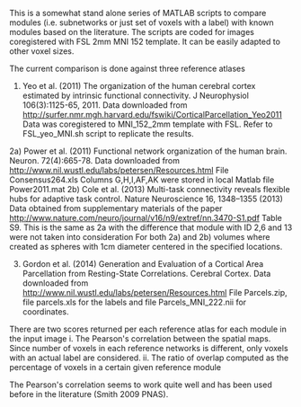 This is a somewhat stand alone series of MATLAB scripts to compare modules (i.e. subnetworks or just set of voxels with a label) with known modules based on the literature.
The scripts are coded for images coregistered with FSL 2mm MNI 152 template. It can be easily adapted to other voxel sizes.

The current comparison is done against three reference atlases
1) Yeo et al. (2011) The organization of the human cerebral cortex estimated by intrinsic functional connectivity. J Neurophysiol 106(3):1125-65, 2011.
Data downloaded from http://surfer.nmr.mgh.harvard.edu/fswiki/CorticalParcellation_Yeo2011
Data was coregistered to MNI_152_2mm template with FSL. Refer to FSL_yeo_MNI.sh script to replicate the results.

2a) Power et al. (2011) Functional network organization of the human brain. Neuron. 72(4):665-78. 
Data downloaded from http://www.nil.wustl.edu/labs/petersen/Resources.html File Consensus264.xls Columns G,H,I,AF,AK were stored in local Matlab file Power2011.mat
2b) Cole et al. (2013) Multi-task connectivity reveals flexible hubs for adaptive task control. Nature Neuroscience 16, 1348–1355 (2013)
Data obtained from supplementary materials of the paper http://www.nature.com/neuro/journal/v16/n9/extref/nn.3470-S1.pdf Table S9. This is the same as 2a with the difference that module with ID 2,6 and 13 were not taken into consideration
For both 2a) and 2b) volumes where created as spheres with 1cm diameter centered in the specified locations.

3) Gordon et al. (2014) Generation and Evaluation of a Cortical Area Parcellation from Resting-State Correlations. Cerebral Cortex. 
Data downloaded from http://www.nil.wustl.edu/labs/petersen/Resources.html File Parcels.zip, file parcels.xls for the labels and file Parcels_MNI_222.nii for coordinates.

There are two scores returned per each reference atlas for each module in the input image
i. The Pearson's correlation between the spatial maps. Since number of voxels in each reference networks is different, only voxels with an actual label are considered.
ii. The ratio of overlap computed as the percentage of voxels in a certain given reference module

The Pearson's correlation seems to work quite well and has been used before in the literature (Smith 2009 PNAS).

